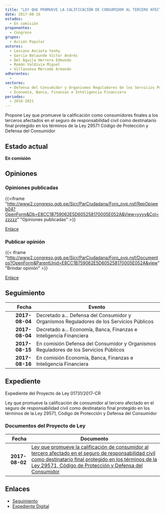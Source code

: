 ```yaml
---
title: "LEY QUE PROMUEVE LA CALIFICACIÓN DE CONSUMIDOR AL TERCERO AFECTADO EN EL SEGURO DE RESPONSABILIDAD CIVIL COMO DESTINATARIO FINAL PROTEGIDO EN LOS TÉRMINOS DE LA LEY 29571 CÓDIGO DE PROTECCIÓN Y DEFENSA DEL CONSUMIDOR"
date: 2017-08-16
estados: 
  - En comisión
proponentes: 
  - Congreso
grupos: 
  - Acción Popular
autores: 
  - Lescano Ancieta Yonhy
  - García Belaunde Víctor Andrés
  - Del Águila Herrera Edmundo
  - Román Valdivia Miguel
  - Villanueva Mercado Armando
adherentes: 
  - 
sectores: 
  - Defensa del Consumidor y Organismos Reguladores de los Servicios Públicos
  - Economía, Banca, Finanzas e Inteligencia Financiera
periodos: 
  - 2016-2021
---
```


Propone Ley que promueve la calificación como consumidores finales a los terceros afectados en el seguro de responsabilidad civil como destinatario final protegido en los términos de la Ley 29571 Código de Protección y Defensa del Consumidor


## Estado actual

**En comisión**

## Opiniones

### Opiniones publicadas

{{<iframe "http://www2.congreso.gob.pe/Sicr/ParCiudadana/Foro_pvp.nsf/RepOpiweb04?OpenForm&Db=E8CC1B759062E5D605258170005E052A&View=yyyy&Col=zzzzz" "Opiniones publicadas" >}}

[Enlace](http://www2.congreso.gob.pe/Sicr/ParCiudadana/Foro_pvp.nsf/RepOpiweb04?OpenForm&Db=E8CC1B759062E5D605258170005E052A&View=yyyy&Col=zzzzz)
### Publicar opinión

{{< iframe "http://www2.congreso.gob.pe/Sicr/ParCiudadana/Foro_pvp.nsf/Documentos?OpenForm&ParentUnid=E8CC1B759062E5D605258170005E052A&view" "Brindar opinión" >}}

[Enlace](http://www2.congreso.gob.pe/Sicr/ParCiudadana/Foro_pvp.nsf/Documentos?OpenForm&ParentUnid=E8CC1B759062E5D605258170005E052A&view)

## Seguimiento

| Fecha | Evento |
|------:|--------|
| **2017-08-04** | Decretado a... Defensa del Consumidor y Organismos Reguladores de los Servicios Públicos|
| **2017-08-04** | Decretado a... Economía, Banca, Finanzas e Inteligencia Financiera|
| **2017-08-15** | En comisión Defensa del Consumidor y Organismos Reguladores de los Servicios Públicos|
| **2017-08-16** | En comisión Economía, Banca, Finanzas e Inteligencia Financiera|


## Expediente

Expediente del Proyecto de Ley 01731/2017-CR

Ley que promueve la calificación de consumidor al tercero afectado en el seguro de responsabilidad civil como destinatario final protegido en los términos de la Ley 29571, Código de Protección y Defensa del Consumidor


### Documentos del Proyecto de Ley

| Fecha | Documento |
|------:|--------|
| **2017-08-02** | [Ley que promueve la calificación de consumidor al tercero afectado en el seguro de responsabilidad civil como destinatario final protegido en los términos de la Ley 29571, Código de Protección y Defensa del Consumidor](http://www.leyes.congreso.gob.pe/Documentos/2016_2021/Proyectos_de_Ley_y_de_Resoluciones_Legislativas/PL0173120170802.pdf) |

## Enlaces 

- [Seguimiento](http://www2.congreso.gob.pe/Sicr/TraDocEstProc/CLProLey2016.nsf/f7fff46988ca05b1052578e100829cc7/047286d5c1397c62052581930072b3d8?OpenDocument)
- [Expediente Digital](http://www2.congreso.gob.pehttp://www2.congreso.gob.pe/Sicr/TraDocEstProc/CLProLey2016.nsf/f7fff46988ca05b1052578e100829cc7/047286d5c1397c62052581930072b3d8?OpenDocument&Click=05257FB7005EB655.eb71d0cf91d8294e05256cdf006b5706/$Body/0.1C6C)
